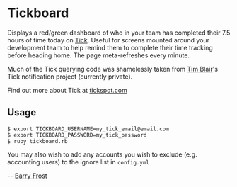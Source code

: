 # Tickboard

Displays a red/green dashboard of who in your team has completed their 7.5 hours of time today on [Tick](http://tickspot.com/). Useful for screens mounted around your development team to help remind them to complete their time tracking before heading home. The page meta-refreshes every minute.

Much of the Tick querying code was shamelessly taken from [Tim Blair](http://tim.bla.ir/)'s Tick notification project (currently private).

Find out more about Tick at [tickspot.com](http://tickspot.com/)

## Usage

    $ export TICKBOARD_USERNAME=my_tick_email@email.com
    $ export TICKBOARD_PASSWORD=my_tick_password
	$ ruby tickboard.rb

You may also wish to add any accounts you wish to exclude (e.g. accounting users) to the ignore list in `config.yml`

-- [Barry Frost](http://barryfrost.com/)